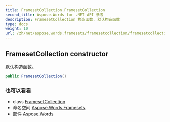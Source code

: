 ```yaml
---
title: FramesetCollection.FramesetCollection
second_title: Aspose.Words for .NET API 参考
description: FramesetCollection 构造函数. 默认构造函数
type: docs
weight: 10
url: /zh/net/aspose.words.framesets/framesetcollection/framesetcollection/
---
```

## FramesetCollection constructor

默认构造函数。

```csharp
public FramesetCollection()
```

### 也可以看看

* class [FramesetCollection](../)
* 命名空间 [Aspose.Words.Framesets](../../framesetcollection/)
* 部件 [Aspose.Words](../../../)


